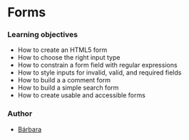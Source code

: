 # Forms

### Learning objectives
 - How to create an HTML5 form
 - How to choose the right input type
 - How to constrain a form field with regular expressions
 - How to style inputs for invalid, valid, and required fields
 - How to build a a comment form
 - How to build a simple search form
 - How to create usable and accessible forms

 ### Author 
  - [Bárbara](https://github.com/arabellak)
